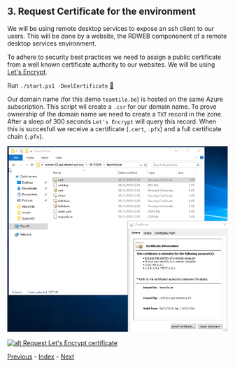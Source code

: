 ## 3. Request Certificate for the environment

We will be using remote desktop services to expose an ssh client to our users. This will be done by a website, the RDWEB compononent of a remote desktop services environment.

To adhere to security best practices we need to assign a public certificate from a well known certificate authority to our websites. We will be using [Let's Encrypt](https://letsencrypt.org/).

Run `./start.ps1 -DeelCertificate` [:memo:](../scripts/RequestCertificate.ps1)

Our domain name (for this demo `teamtile.be`) is hosted on the same Azure subscription. This script wil create a `.csr` for our domain name. To prove ownership of the domain name we need to create a `TXT` record in the zone. After a sleep of 300 seconds `Let's Encrypt` will query this record. When this is succesfull we receive a certificate (`.cert`, `.pfx`) and a full certificate chain (`.pfx`).

![alt Certificate](../images/3.Certificate.png)

[![alt Request Let's Encrypt certificate](https://i.ytimg.com/vi/6F56iUcalrc/sddefault.jpg)](https://youtu.be/6F56iUcalrc)

[Previous](./2.CreateTheMachines.md) - [Index](./index.md) - [Next](./4.CreateTheRDSFarm.md)